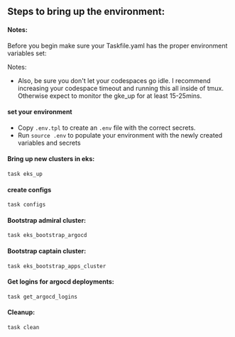 
## Steps to bring up the environment:

#### Notes:

Before you begin make sure your Taskfile.yaml has the proper environment variables set:

Notes:
- Also, be sure you don't let your codespaces go idle. I recommend increasing your codespace timeout and running this all inside of tmux. Otherwise expect to monitor the gke_up for at least 15-25mins.

#### set your environment

- Copy `.env.tpl` to create an `.env` file with the correct secrets.
- Run `source .env` to populate your environment with the newly created variables and secrets

#### Bring up new clusters in eks:

`task eks_up`

#### create configs

`task configs`


#### Bootstrap admiral cluster:

`task eks_bootstrap_argocd`

#### Bootstrap captain cluster:

`task eks_bootstrap_apps_cluster`

#### Get logins for argocd deployments:
`task get_argocd_logins`

#### Cleanup:
`task clean`





